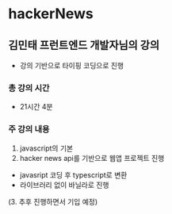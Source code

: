 # hackerNews

## 김민태 프런트엔드 개발자님의 강의
- 강의 기반으로 타이핑 코딩으로 진행

### 총 강의 시간
- 21시간 4분

### 주 강의 내용
1. javascript의 기본
2. hacker news api를 기반으로 웹앱 프로젝트 진행
  - javasript 코딩 후 typescript로 변환
  - 라이브러리 없이 바닐라로 진행
  
(3. 추후 진행하면서 기입 예정)
